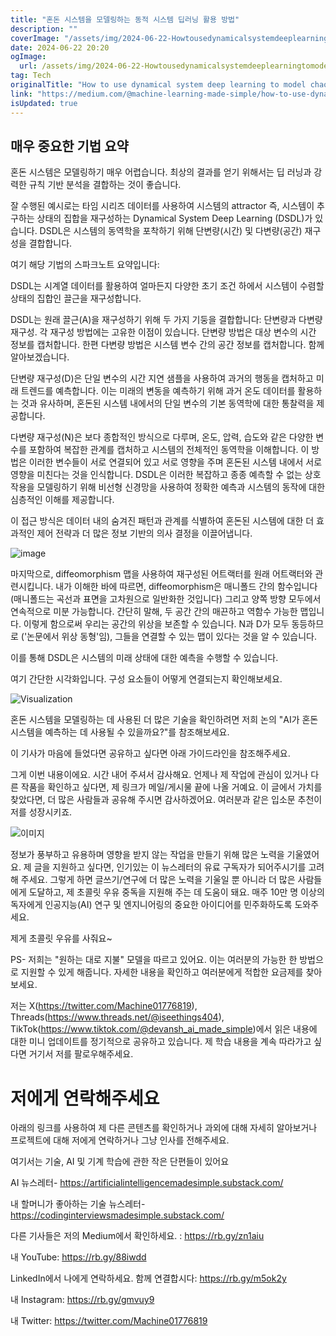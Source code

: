 ```yaml
---
title: "혼돈 시스템을 모델링하는 동적 시스템 딥러닝 활용 방법"
description: ""
coverImage: "/assets/img/2024-06-22-Howtousedynamicalsystemdeeplearningtomodelchaoticsystems_0.png"
date: 2024-06-22 20:20
ogImage:
  url: /assets/img/2024-06-22-Howtousedynamicalsystemdeeplearningtomodelchaoticsystems_0.png
tag: Tech
originalTitle: "How to use dynamical system deep learning to model chaotic systems"
link: "https://medium.com/@machine-learning-made-simple/how-to-use-dynamical-system-deep-learning-to-model-chaotic-systems-64f38bf3bd39"
isUpdated: true
---
```


## 매우 중요한 기법 요약

혼돈 시스템은 모델링하기 매우 어렵습니다. 최상의 결과를 얻기 위해서는 딥 러닝과 강력한 규칙 기반 분석을 결합하는 것이 좋습니다.

잘 수행된 예시로는 타임 시리즈 데이터를 사용하여 시스템의 attractor 즉, 시스템이 추구하는 상태의 집합을 재구성하는 Dynamical System Deep Learning (DSDL)가 있습니다. DSDL은 시스템의 동역학을 포착하기 위해 단변량(시간) 및 다변량(공간) 재구성을 결합합니다.

여기 해당 기법의 스파크노트 요약입니다:

<!-- cozy-coder - 수평 -->

<ins class="adsbygoogle"
     style="display:block"
     data-ad-client="ca-pub-4877378276818686"
     data-ad-slot="1107185301"
     data-ad-format="auto"
     data-full-width-responsive="true"></ins>

<script>
     (adsbygoogle = window.adsbygoogle || []).push({});
</script>

DSDL는 시계열 데이터를 활용하여 얼마든지 다양한 초기 조건 하에서 시스템이 수렴할 상태의 집합인 끌근을 재구성합니다.

DSDL는 원래 끌근(A)을 재구성하기 위해 두 가지 기둥을 결합합니다: 단변량과 다변량 재구성. 각 재구성 방법에는 고유한 이점이 있습니다. 단변량 방법은 대상 변수의 시간 정보를 캡처합니다. 한편 다변량 방법은 시스템 변수 간의 공간 정보를 캡처합니다. 함께 알아보겠습니다.

단변량 재구성(D)은 단일 변수의 시간 지연 샘플을 사용하여 과거의 행동을 캡처하고 미래 트렌드를 예측합니다. 이는 미래의 변동을 예측하기 위해 과거 온도 데이터를 활용하는 것과 유사하며, 혼돈된 시스템 내에서의 단일 변수의 기본 동역학에 대한 통찰력을 제공합니다.

다변량 재구성(N)은 보다 종합적인 방식으로 다루며, 온도, 압력, 습도와 같은 다양한 변수를 포함하여 복잡한 관계를 캡처하고 시스템의 전체적인 동역학을 이해합니다. 이 방법은 이러한 변수들이 서로 연결되어 있고 서로 영향을 주며 혼돈된 시스템 내에서 서로 영향을 미친다는 것을 인식합니다. DSDL은 이러한 복잡하고 종종 예측할 수 없는 상호작용을 모델링하기 위해 비선형 신경망을 사용하여 정확한 예측과 시스템의 동작에 대한 심층적인 이해를 제공합니다.

<!-- cozy-coder - 수평 -->

<ins class="adsbygoogle"
     style="display:block"
     data-ad-client="ca-pub-4877378276818686"
     data-ad-slot="1107185301"
     data-ad-format="auto"
     data-full-width-responsive="true"></ins>

<script>
     (adsbygoogle = window.adsbygoogle || []).push({});
</script>

이 접근 방식은 데이터 내의 숨겨진 패턴과 관계를 식별하여 혼돈된 시스템에 대한 더 효과적인 제어 전략과 더 많은 정보 기반의 의사 결정을 이끌어냅니다.

![image](/assets/img/2024-06-22-Howtousedynamicalsystemdeeplearningtomodelchaoticsystems_0.png)

마지막으로, diffeomorphism 맵을 사용하여 재구성된 어트랙터를 원래 어트랙터와 관련시킵니다. 내가 이해한 바에 따르면, diffeomorphism은 매니폴드 간의 함수입니다(매니폴드는 곡선과 표면을 고차원으로 일반화한 것입니다) 그리고 양쪽 방향 모두에서 연속적으로 미분 가능합니다. 간단히 말해, 두 공간 간의 매끈하고 역함수 가능한 맵입니다. 이렇게 함으로써 우리는 공간의 위상을 보존할 수 있습니다. N과 D가 모두 동등하므로 ('논문에서 위상 동형'임), 그들을 연결할 수 있는 맵이 있다는 것을 알 수 있습니다.

이를 통해 DSDL은 시스템의 미래 상태에 대한 예측을 수행할 수 있습니다.

<!-- cozy-coder - 수평 -->

<ins class="adsbygoogle"
     style="display:block"
     data-ad-client="ca-pub-4877378276818686"
     data-ad-slot="1107185301"
     data-ad-format="auto"
     data-full-width-responsive="true"></ins>

<script>
     (adsbygoogle = window.adsbygoogle || []).push({});
</script>

여기 간단한 시각화입니다. 구성 요소들이 어떻게 연결되는지 확인해보세요.

![Visualization](/assets/img/2024-06-22-Howtousedynamicalsystemdeeplearningtomodelchaoticsystems_1.png)

혼돈 시스템을 모델링하는 데 사용된 더 많은 기술을 확인하려면 저희 논의 "AI가 혼돈 시스템을 예측하는 데 사용될 수 있을까요?"를 참조해보세요.

이 기사가 마음에 들었다면 공유하고 싶다면 아래 가이드라인을 참조해주세요.

<!-- cozy-coder - 수평 -->

<ins class="adsbygoogle"
     style="display:block"
     data-ad-client="ca-pub-4877378276818686"
     data-ad-slot="1107185301"
     data-ad-format="auto"
     data-full-width-responsive="true"></ins>

<script>
     (adsbygoogle = window.adsbygoogle || []).push({});
</script>

그게 이번 내용이에요. 시간 내어 주셔서 감사해요. 언제나 제 작업에 관심이 있거나 다른 작품을 확인하고 싶다면, 제 링크가 메일/게시물 끝에 나올 거예요. 이 글에서 가치를 찾았다면, 더 많은 사람들과 공유해 주시면 감사하겠어요. 여러분과 같은 입소문 추천이 저를 성장시키죠.

![이미지](/assets/img/2024-06-22-Howtousedynamicalsystemdeeplearningtomodelchaoticsystems_2.png)

정보가 풍부하고 유용하며 영향을 받지 않는 작업을 만들기 위해 많은 노력을 기울였어요. 제 글을 지원하고 싶다면, 인기있는 이 뉴스레터의 유료 구독자가 되어주시기를 고려해 주세요. 그렇게 하면 글쓰기/연구에 더 많은 노력을 기울일 뿐 아니라 더 많은 사람들에게 도달하고, 제 초콜릿 우유 중독을 지원해 주는 데 도움이 돼요. 매주 10만 명 이상의 독자에게 인공지능(AI) 연구 및 엔지니어링의 중요한 아이디어를 민주화하도록 도와주세요.

제게 초콜릿 우유를 사줘요~

<!-- cozy-coder - 수평 -->

<ins class="adsbygoogle"
     style="display:block"
     data-ad-client="ca-pub-4877378276818686"
     data-ad-slot="1107185301"
     data-ad-format="auto"
     data-full-width-responsive="true"></ins>

<script>
     (adsbygoogle = window.adsbygoogle || []).push({});
</script>

PS- 저희는 "원하는 대로 지불" 모델을 따르고 있어요. 이는 여러분의 가능한 한 방법으로 지원할 수 있게 해줍니다. 자세한 내용을 확인하고 여러분에게 적합한 요금제를 찾아보세요.

저는 X(https://twitter.com/Machine01776819), Threads(https://www.threads.net/@iseethings404), TikTok(https://www.tiktok.com/@devansh_ai_made_simple)에서 읽은 내용에 대한 미니 업데이트를 정기적으로 공유하고 있습니다. 제 학습 내용을 계속 따라가고 싶다면 거기서 저를 팔로우해주세요.

# 저에게 연락해주세요

아래의 링크를 사용하여 제 다른 콘텐츠를 확인하거나 과외에 대해 자세히 알아보거나 프로젝트에 대해 저에게 연락하거나 그냥 인사를 전해주세요.

<!-- cozy-coder - 수평 -->

<ins class="adsbygoogle"
     style="display:block"
     data-ad-client="ca-pub-4877378276818686"
     data-ad-slot="1107185301"
     data-ad-format="auto"
     data-full-width-responsive="true"></ins>

<script>
     (adsbygoogle = window.adsbygoogle || []).push({});
</script>

여기서는 기술, AI 및 기계 학습에 관한 작은 단편들이 있어요

AI 뉴스레터- https://artificialintelligencemadesimple.substack.com/

내 할머니가 좋아하는 기술 뉴스레터- https://codinginterviewsmadesimple.substack.com/

다른 기사들은 저의 Medium에서 확인하세요. : https://rb.gy/zn1aiu

<!-- cozy-coder - 수평 -->

<ins class="adsbygoogle"
     style="display:block"
     data-ad-client="ca-pub-4877378276818686"
     data-ad-slot="1107185301"
     data-ad-format="auto"
     data-full-width-responsive="true"></ins>

<script>
     (adsbygoogle = window.adsbygoogle || []).push({});
</script>

내 YouTube: https://rb.gy/88iwdd

LinkedIn에서 나에게 연락하세요. 함께 연결합시다: https://rb.gy/m5ok2y

내 Instagram: https://rb.gy/gmvuy9

내 Twitter: https://twitter.com/Machine01776819
